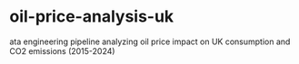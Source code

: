 # oil-price-analysis-uk
ata engineering pipeline analyzing oil price impact on UK consumption and CO2 emissions (2015-2024)
